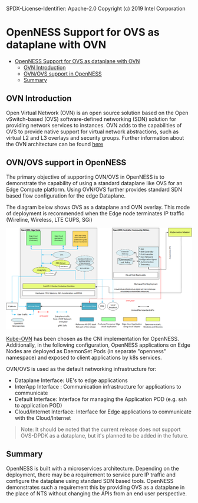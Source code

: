 SPDX-License-Identifier: Apache-2.0
Copyright (c) 2019 Intel Corporation

# OpenNESS Support for OVS as dataplane with OVN 

- [OpenNESS Support for OVS as dataplane with OVN](#openness-support-for-ovs-as-dataplane-with-ovn)
  - [OVN Introduction](#ovn-introduction)
  - [OVN/OVS support in OpenNESS](#ovnovs-support-in-openness)
  - [Summary](#summary)

## OVN Introduction
Open Virtual Network (OVN) is an open source solution based on the Open vSwitch-based (OVS) software-defined networking (SDN) solution for providing network services to instances. OVN adds to the capabilities of OVS to provide native support for virtual network abstractions, such as virtual L2 and L3 overlays and security groups. Further information about the OVN architecture can be found [here](https://www.openvswitch.org/support/dist-docs/ovn-architecture.7.html)

## OVN/OVS support in OpenNESS   
The primary objective of supporting OVN/OVS in OpenNESS is to demonstrate the capability of using a standard dataplane like OVS for an Edge Compute platform. Using OVN/OVS further provides standard SDN based flow configuration for the edge Dataplane. 

The diagram below shows OVS as a dataplane and OVN overlay. This mode of deployment is recommended when the Edge node terminates IP traffic (Wireline, Wireless, LTE CUPS, SGi)

![OpenNESS with NTS as dataplane overview](ovn_images/openness_ovn.png)

[Kube-OVN](https://github.com/alauda/kube-ovn) has been chosen as the CNI implementation for OpenNESS. Additionally, in the following configuration, OpenNESS applications on Edge Nodes are deployed as DaemonSet Pods (in separate "openness" namespace) and exposed to client applications by k8s services.

OVN/OVS is used as the default networking infrastructure for:
- Dataplane Interface: UE's to edge applications 
- InterApp Interface : Communication infrastructure for applications to communicate 
- Default Interface: Interface for managing the Application POD (e.g. ssh to application POD)
- Cloud/Internet Interface: Interface for Edge applications to communicate with the Cloud/Internet  

> Note: It should be noted that the current release does not support OVS-DPDK as a dataplane, but it's planned to be added in the future.

## Summary 
OpenNESS is built with a microservices architecture. Depending on the deployment, there may be a requirement to service pure IP traffic and configure the dataplane using standard SDN based tools. OpenNESS demonstrates such a requirement this by providing OVS as a dataplane in the place of NTS without changing the APIs from an end user perspective.

